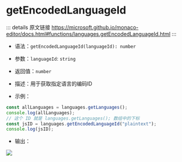 # getEncodedLanguageId
        
::: details 原文链接
https://microsoft.github.io/monaco-editor/docs.html#functions/languages.getEncodedLanguageId.html
:::


- 语法：`getEncodedLanguageId(languageId): number`

- 参数：`languageId`: `string`

- 返回值：`number`

- 描述：用于获取指定语言的编码ID

- 示例：

```js
const allLanguages = languages.getLanguages();
console.log(allLanguages);
// 这个 ID 就是 languages.getLanguages(); 数组中的下标
const jsID = languages.getEncodedLanguageId("plaintext");
console.log(jsID);
```

- 输出：

<img src='/getEncodeLanguagesID.png'/>

